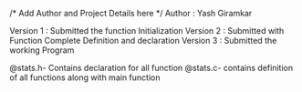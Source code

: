 /* Add Author and Project Details here */
Author : Yash Giramkar 

Version 1 : Submitted the function Initialization
Version 2 : Submitted with Function Complete Definition and declaration
Version 3 : Submitted the working Program

@stats.h- Contains declaration for all function
@stats.c- contains definition of all functions along with main function